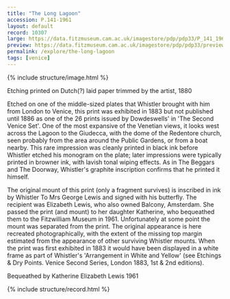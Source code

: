```yaml
---
title: "The Long Lagoon"
accession: P.141-1961
layout: default
record: 10307
large: https://data.fitzmuseum.cam.ac.uk/imagestore/pdp/pdp33/P_141_1961.jpg
preview: https://data.fitzmuseum.cam.ac.uk/imagestore/pdp/pdp33/preview_P_141_1961.jpg
permalink: /explore/the-long-lagoon
tags: [venice]
---
```

{% include structure/image.html %}

Etching printed on Dutch(?) laid paper trimmed by the artist, 1880

Etched on one of the middle-sized plates that Whistler brought with him from London to Venice, this print was exhibited in 1883 but not published until 1886 as one of the 26 prints issued by Dowdeswells' in 'The Second Venice Set'. One of the most expansive of the Venetian views, it looks west across the Lagoon to the Giudecca, with the dome of the Redentore church, seen probably from the area around the Public Gardens, or from a boat nearby. This rare impression was cleanly printed in black ink before Whistler etched his monogram on the plate; later impressions were typically printed in browner ink, with lavish tonal wiping effects. As in The Beggars and The Doorway, Whistler's graphite inscription confirms that he printed it himself.

The original mount of this print (only a fragment survives) is inscribed in ink by Whistler To Mrs George Lewis and signed with his butterfly. The recipient was Elizabeth Lewis, who also owned Balcony, Amsterdam. She passed the print (and mount) to her daughter Katherine, who bequeathed them to the Fitzwilliam Museum in 1961. Unfortunately at some point the mount was separated from the print. The original appearance is here recreated photographically, with the extent of the missing top margin estimated from the appearance of other surviving Whistler mounts. When the print was first exhibited in 1883 it would have been displayed in a white frame as part of Whistler's 'Arrangement in White and Yellow' (see Etchings & Dry Points. Venice Second Series, London 1883, 1st & 2nd editions).

Bequeathed by Katherine Elizabeth Lewis 1961



{% include structure/record.html %}
